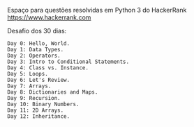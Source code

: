 Espaço para questões resolvidas em Python 3 do HackerRank https://www.hackerrank.com

Desafio dos 30 dias:

    Day 0: Hello, World.
    Day 1: Data Types.
    Day 2: Operators.
    Day 3: Intro to Conditional Statements.
    Day 4: Class vs. Instance.
    Day 5: Loops.
    Day 6: Let's Review.
    Day 7: Arrays.
    Day 8: Dictionaries and Maps.
    Day 9: Recursion.
    Day 10: Binary Numbers.
    Day 11: 2D Arrays.
    Day 12: Inheritance.
